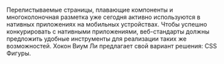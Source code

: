Перелистываемые страницы, плавающие компоненты и многоколоночная разметка уже 
сегодня активно используются в нативных приложениях на мобильных устройствах. 
Чтобы успешно конкурировать с нативными приложениями, веб-стандарты должны 
предложить удобные инструменты для реализации таких же возможностей. 
Хокон Виум Ли предлагает свой вариант решения: CSS Фигуры. 
